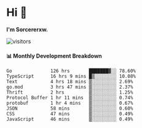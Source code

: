 # Hi 👋

**I'm Sorcererxw.**
 
![visitors](https://visitor-badge.glitch.me/badge?page_id=sorcererxw.sorcererx)

#### 📊 Monthly Development Breakdown

<!--START_SECTION:waka-->
```text
Go              126 hrs       ███████▓░░ 78.60%
TypeScript      16 hrs 9 mins █▒░░░░░░░░ 10.08%
Text            4 hrs 18 mins ▒░░░░░░░░░ 2.69%
go.mod          3 hrs 47 mins ▒░░░░░░░░░ 2.37%
Thrift          2 hrs         ▒░░░░░░░░░ 1.25%
Protocol Buffer 1 hr 11 mins  ▒░░░░░░░░░ 0.74%
protobuf        1 hr 4 mins   ▒░░░░░░░░░ 0.67%
JSON            58 mins       ▒░░░░░░░░░ 0.60%
CSS             47 mins       ▒░░░░░░░░░ 0.49%
JavaScript      46 mins       ▒░░░░░░░░░ 0.49%
```
<!--END_SECTION:waka-->
